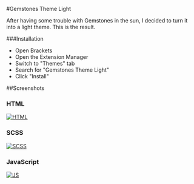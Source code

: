 #Gemstones Theme Light

After having some trouble with Gemstones in the sun, I decided to turn it into a light theme.
This is the result.

###Installation
* Open Brackets
* Open the Extension Manager
* Switch to "Themes" tab
* Search for "Gemstones Theme Light"
* Click "Install"

##Screenshots

### HTML
[![HTML](https://raw.githubusercontent.com/mynimi/gemstones-brackets-theme-light/master/screenshots/html.png)](https://raw.githubusercontent.com/mynimi/gemstones-brackets-theme/master/screenshots/html.png)
### SCSS
[![SCSS](https://raw.githubusercontent.com/mynimi/gemstones-brackets-theme-light/master/screenshots/scss.png)](https://raw.githubusercontent.com/mynimi/gemstones-brackets-theme/master/screenshots/scss.png)
### JavaScript
[![JS](https://raw.githubusercontent.com/mynimi/gemstones-brackets-theme-light/master/screenshots/js.png)](https://raw.githubusercontent.com/mynimi/gemstones-brackets-theme/master/screenshots/js.png)